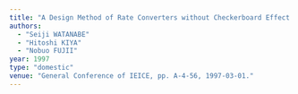 ```yaml
---
title: "A Design Method of Rate Converters without Checkerboard Effect Based on Adaptive Filters"
authors:
  - "Seiji WATANABE"
  - "Hitoshi KIYA"
  - "Nobuo FUJII"
year: 1997
type: "domestic"
venue: "General Conference of IEICE, pp. A-4-56, 1997-03-01."
---
```

